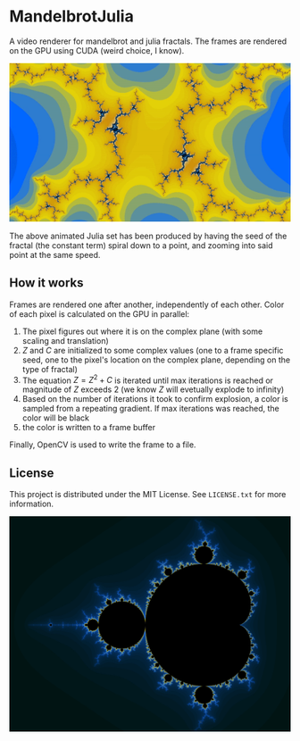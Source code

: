 # MandelbrotJulia
A video renderer for mandelbrot and julia fractals. The frames are rendered on the GPU using CUDA (weird choice, I know).

![an animated julia set](https://github.com/roopekt/MandelbrotJulia/blob/ReadmeData/ReadmeData/juliaGIF.gif)

The above animated Julia set has been produced by having the seed of the fractal (the constant term) spiral down to a point, and zooming into said point at the same speed.

## How it works 

Frames are rendered one after another, independently of each other. Color of each pixel is calculated on the GPU in parallel:

1. The pixel figures out where it is on the complex plane (with some scaling and translation)
2. $Z$ and $C$ are initialized to some complex values (one to a frame specific seed, one to the pixel's location on the complex plane, depending on the type of fractal)
3. The equation $Z = Z^2 + C$ is iterated until max iterations is reached or magnitude of $Z$ exceeds 2 (we know $Z$ will evetually explode to infinity)
4. Based on the number of iterations it took to confirm explosion, a color is sampled from a repeating gradient. If max iterations was reached, the color will be black
5. the color is written to a frame buffer

Finally, OpenCV is used to write the frame to a file.

## License 

This project is distributed under the MIT License. See `LICENSE.txt` for more information.

![a picture of a mandebrot set](https://github.com/roopekt/MandelbrotJulia/blob/ReadmeData/ReadmeData/mandelbrot.png)
